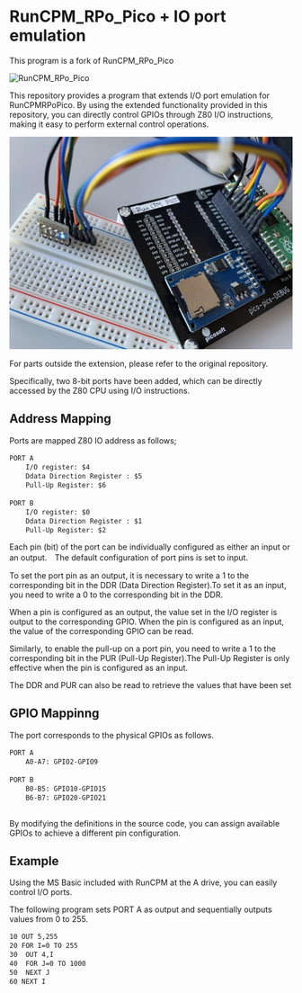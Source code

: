 # RunCPM_RPo_Pico + IO port emulation

This program is a fork of RunCPM_RPo_Pico

 ![RunCPM_RPo_Pico](https://github.com/guidol70/RunCPM_RPi_Pico)

This repository provides a program that extends I/O port emulation for RunCPMRPoPico. By using the extended functionality provided in this repository, you can directly control GPIOs through Z80 I/O instructions, making it easy to perform external control operations.

![pico_io_01](https://github.com/kuwatay/RunCPM_RPi_Pico_IO/blob/main/Images/pico_io_01.jpg?raw=true)

For parts outside the extension, please refer to the original repository.

Specifically, two 8-bit ports have been added, which can be directly accessed by the Z80 CPU using I/O instructions.

## Address Mapping
Ports are mapped Z80 IO address as follows;

```
PORT A
	I/O register: $4
	Ddata Direction Register : $5
	Pull-Up Register: $6
	
PORT B
	I/O register: $0
	Ddata Direction Register : $1
	Pull-Up Register: $2
```
Each pin (bit) of the port can be individually configured as either an input or an output.　The default configuration of port pins is set to input.

To set the port pin as an output, it is necessary to write a 1 to the corresponding bit in the DDR (Data Direction Register).To set it as an input, you need to write a 0 to the corresponding bit in the DDR. 

When a pin is configured as an output, the value set in the I/O register is output to the corresponding GPIO.
When the pin is configured as an input, the value of the corresponding GPIO can be read.

Similarly, to enable the pull-up on a port pin, you need to write a 1 to the corresponding bit in the PUR (Pull-Up Register).The Pull-Up Register is only effective when the pin is configured as an input.

The DDR and PUR can also be read to retrieve the values that have been set

## GPIO Mappinng
The port corresponds to the physical GPIOs as follows.

```
PORT A
	A0-A7: GPIO2-GPIO9
	
PORT B
	B0-B5: GPIO10-GPIO15
	B6-B7: GPIO20-GPIO21
	
```

By modifying the definitions in the source code, you can assign available GPIOs to achieve a different pin configuration.

## Example
Using the MS Basic included with RunCPM at the A drive, you can easily control I/O ports. 

The following program sets PORT A as output and sequentially outputs values from 0 to 255.

```
10 OUT 5,255
20 FOR I=0 TO 255
30  OUT 4,I
40  FOR J=0 TO 1000
50  NEXT J
60 NEXT I
```
